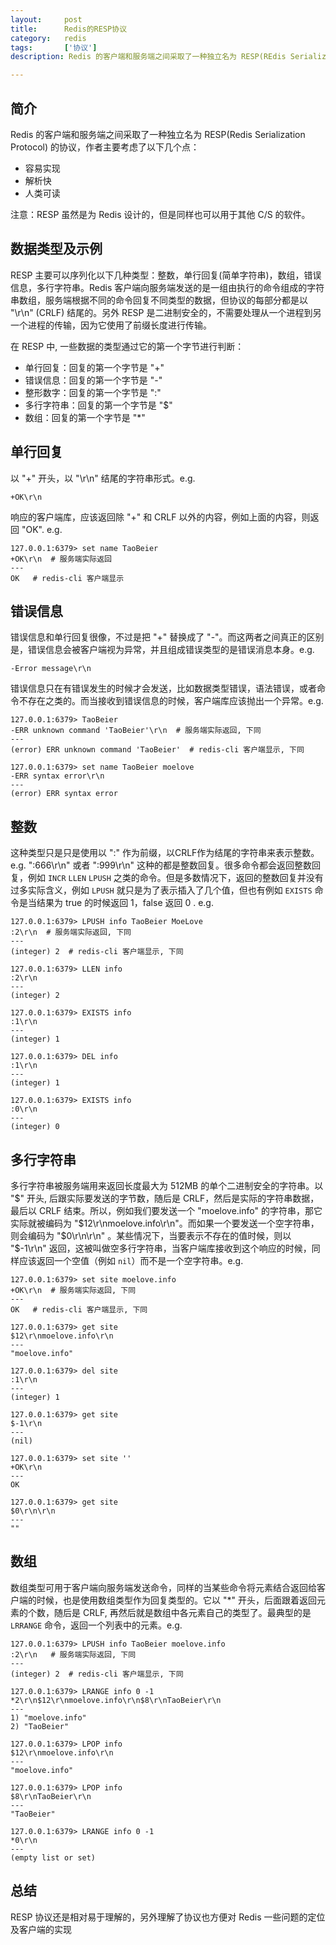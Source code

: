 ```yaml
---
layout:     post
title:      Redis的RESP协议
category:   redis
tags:       ['协议']
description: Redis 的客户端和服务端之间采取了一种独立名为 RESP(REdis Serialization Protocol) 的协议，作者主要考虑了以下几个点：1. 容易实现。2.解析快。3.人类可读

---
```


## 简介

Redis 的客户端和服务端之间采取了一种独立名为 RESP(Redis Serialization Protocol) 的协议，作者主要考虑了以下几个点：

- 容易实现
- 解析快
- 人类可读
 
注意：RESP 虽然是为 Redis 设计的，但是同样也可以用于其他 C/S 的软件。

## 数据类型及示例

RESP 主要可以序列化以下几种类型：整数，单行回复(简单字符串)，数组，错误信息，多行字符串。Redis 客户端向服务端发送的是一组由执行的命令组成的字符串数组，服务端根据不同的命令回复不同类型的数据，但协议的每部分都是以 "\r\n" (CRLF) 结尾的。另外 RESP 是二进制安全的，不需要处理从一个进程到另一个进程的传输，因为它使用了前缀长度进行传输。

在 RESP 中, 一些数据的类型通过它的第一个字节进行判断：

- 单行回复：回复的第一个字节是 "+"
- 错误信息：回复的第一个字节是 "-"
- 整形数字：回复的第一个字节是 ":"
- 多行字符串：回复的第一个字节是 "$"
- 数组：回复的第一个字节是 "*"

## 单行回复

以 "+" 开头，以 "\r\n" 结尾的字符串形式。e.g.

	+OK\r\n

响应的客户端库，应该返回除 "+" 和 CRLF 以外的内容，例如上面的内容，则返回 "OK". e.g.

	127.0.0.1:6379> set name TaoBeier
	+OK\r\n  # 服务端实际返回
	---
	OK   # redis-cli 客户端显示

## 错误信息

错误信息和单行回复很像，不过是把 "+" 替换成了 "-"。而这两者之间真正的区别是，错误信息会被客户端视为异常，并且组成错误类型的是错误消息本身。e.g.

	-Error message\r\n

错误信息只在有错误发生的时候才会发送，比如数据类型错误，语法错误，或者命令不存在之类的。而当接收到错误信息的时候，客户端库应该抛出一个异常。e.g.

	127.0.0.1:6379> TaoBeier
	-ERR unknown command 'TaoBeier'\r\n  # 服务端实际返回, 下同
	---
	(error) ERR unknown command 'TaoBeier'  # redis-cli 客户端显示, 下同
	
	127.0.0.1:6379> set name TaoBeier moelove
	-ERR syntax error\r\n
	---
	(error) ERR syntax error

## 整数

这种类型只是只是使用以 ":" 作为前缀，以CRLF作为结尾的字符串来表示整数。e.g. ":666\r\n" 或者 ":999\r\n" 这种的都是整数回复。很多命令都会返回整数回复，例如 `INCR` `LLEN` `LPUSH` 之类的命令。但是多数情况下，返回的整数回复并没有过多实际含义，例如 `LPUSH` 就只是为了表示插入了几个值，但也有例如 `EXISTS` 命令是当结果为 true 的时候返回 1，false 返回 0 . e.g.

	127.0.0.1:6379> LPUSH info TaoBeier MoeLove
	:2\r\n  # 服务端实际返回, 下同
	---
	(integer) 2  # redis-cli 客户端显示, 下同
	
	127.0.0.1:6379> LLEN info
	:2\r\n
	---
	(integer) 2
	
	127.0.0.1:6379> EXISTS info
	:1\r\n
	---
	(integer) 1
	
	127.0.0.1:6379> DEL info
	:1\r\n
	---
	(integer) 1
	
	127.0.0.1:6379> EXISTS info
	:0\r\n
	---
	(integer) 0

## 多行字符串

多行字符串被服务端用来返回长度最大为 512MB 的单个二进制安全的字符串。以 "$" 开头, 后跟实际要发送的字节数，随后是 CRLF，然后是实际的字符串数据，最后以 CRLF 结束。所以，例如我们要发送一个 "moelove.info" 的字符串，那它实际就被编码为 "$12\r\nmoelove.info\r\n"。而如果一个要发送一个空字符串，则会编码为 "$0\r\n\r\n" 。某些情况下，当要表示不存在的值时候，则以 "$-1\r\n" 返回，这被叫做空多行字符串，当客户端库接收到这个响应的时候，同样应该返回一个空值（例如 `nil`）而不是一个空字符串。e.g.
	
	127.0.0.1:6379> set site moelove.info
	+OK\r\n  # 服务端实际返回, 下同
	---
	OK   # redis-cli 客户端显示, 下同
	
	127.0.0.1:6379> get site
	$12\r\nmoelove.info\r\n
	---
	"moelove.info"
	
	127.0.0.1:6379> del site
	:1\r\n
	---
	(integer) 1
	
	127.0.0.1:6379> get site
	$-1\r\n
	---
	(nil)
	
	127.0.0.1:6379> set site ''
	+OK\r\n
	---
	OK
	
	127.0.0.1:6379> get site
	$0\r\n\r\n
	---
	""

## 数组
数组类型可用于客户端向服务端发送命令，同样的当某些命令将元素结合返回给客户端的时候，也是使用数组类型作为回复类型的。它以 "*" 开头，后面跟着返回元素的个数，随后是 CRLF, 再然后就是数组中各元素自己的类型了。最典型的是 `LRRANGE` 命令，返回一个列表中的元素。e.g.

	127.0.0.1:6379> LPUSH info TaoBeier moelove.info
	:2\r\n   # 服务端实际返回, 下同
	---
	(integer) 2  # redis-cli 客户端显示, 下同
	
	127.0.0.1:6379> LRANGE info 0 -1
	*2\r\n$12\r\nmoelove.info\r\n$8\r\nTaoBeier\r\n
	---
	1) "moelove.info"
	2) "TaoBeier"
	
	127.0.0.1:6379> LPOP info
	$12\r\nmoelove.info\r\n
	---
	"moelove.info"
	
	127.0.0.1:6379> LPOP info
	$8\r\nTaoBeier\r\n
	---
	"TaoBeier"
	
	127.0.0.1:6379> LRANGE info 0 -1
	*0\r\n
	---
	(empty list or set)

## 总结
RESP 协议还是相对易于理解的，另外理解了协议也方便对 Redis 一些问题的定位及客户端的实现